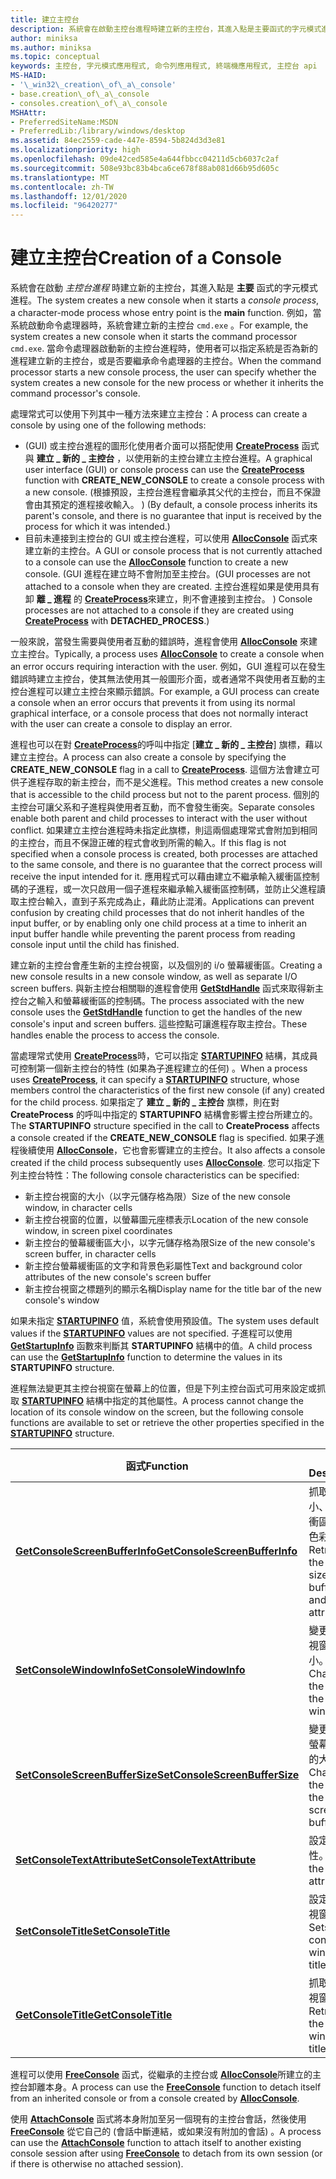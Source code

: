 ```yaml
---
title: 建立主控台
description: 系統會在啟動主控台進程時建立新的主控台，其進入點是主要函式的字元模式進程。
author: miniksa
ms.author: miniksa
ms.topic: conceptual
keywords: 主控台, 字元模式應用程式, 命令列應用程式, 終端機應用程式, 主控台 api
MS-HAID:
- '\_win32\_creation\_of\_a\_console'
- base.creation\_of\_a\_console
- consoles.creation\_of\_a\_console
MSHAttr:
- PreferredSiteName:MSDN
- PreferredLib:/library/windows/desktop
ms.assetid: 84ec2559-cade-447e-8594-5b824d3d3e81
ms.localizationpriority: high
ms.openlocfilehash: 09de42ced585e4a644fbbcc04211d5cb6037c2af
ms.sourcegitcommit: 508e93bc83b4bca6ce678f88ab081d66b95d605c
ms.translationtype: MT
ms.contentlocale: zh-TW
ms.lasthandoff: 12/01/2020
ms.locfileid: "96420277"
---
```

# <a name="creation-of-a-console"></a><span data-ttu-id="86834-104">建立主控台</span><span class="sxs-lookup"><span data-stu-id="86834-104">Creation of a Console</span></span>

<span data-ttu-id="86834-105">系統會在啟動 *主控台進程* 時建立新的主控台，其進入點是 **主要** 函式的字元模式進程。</span><span class="sxs-lookup"><span data-stu-id="86834-105">The system creates a new console when it starts a *console process*, a character-mode process whose entry point is the **main** function.</span></span> <span data-ttu-id="86834-106">例如，當系統啟動命令處理器時，系統會建立新的主控台 `cmd.exe` 。</span><span class="sxs-lookup"><span data-stu-id="86834-106">For example, the system creates a new console when it starts the command processor `cmd.exe`.</span></span> <span data-ttu-id="86834-107">當命令處理器啟動新的主控台進程時，使用者可以指定系統是否為新的進程建立新的主控台，或是否要繼承命令處理器的主控台。</span><span class="sxs-lookup"><span data-stu-id="86834-107">When the command processor starts a new console process, the user can specify whether the system creates a new console for the new process or whether it inherits the command processor's console.</span></span>

<span data-ttu-id="86834-108">處理常式可以使用下列其中一種方法來建立主控台：</span><span class="sxs-lookup"><span data-stu-id="86834-108">A process can create a console by using one of the following methods:</span></span>

- <span data-ttu-id="86834-109"> (GUI) 或主控台進程的圖形化使用者介面可以搭配使用 [**CreateProcess**](https://msdn.microsoft.com/library/windows/desktop/ms682425) 函式與 **建立 \_ 新的 \_ 主控台** ，以使用新的主控台建立主控台進程。</span><span class="sxs-lookup"><span data-stu-id="86834-109">A graphical user interface (GUI) or console process can use the [**CreateProcess**](https://msdn.microsoft.com/library/windows/desktop/ms682425) function with **CREATE\_NEW\_CONSOLE** to create a console process with a new console.</span></span> <span data-ttu-id="86834-110"> (根據預設，主控台進程會繼承其父代的主控台，而且不保證會由其預定的進程接收輸入。 ) </span><span class="sxs-lookup"><span data-stu-id="86834-110">(By default, a console process inherits its parent's console, and there is no guarantee that input is received by the process for which it was intended.)</span></span>
- <span data-ttu-id="86834-111">目前未連接到主控台的 GUI 或主控台進程，可以使用 [**AllocConsole**](allocconsole.md) 函式來建立新的主控台。</span><span class="sxs-lookup"><span data-stu-id="86834-111">A GUI or console process that is not currently attached to a console can use the [**AllocConsole**](allocconsole.md) function to create a new console.</span></span> <span data-ttu-id="86834-112"> (GUI 進程在建立時不會附加至主控台。</span><span class="sxs-lookup"><span data-stu-id="86834-112">(GUI processes are not attached to a console when they are created.</span></span> <span data-ttu-id="86834-113">主控台進程如果是使用具有卸 **離 \_ 進程** 的 [**CreateProcess**](https://msdn.microsoft.com/library/windows/desktop/ms682425)來建立，則不會連接到主控台。 ) </span><span class="sxs-lookup"><span data-stu-id="86834-113">Console processes are not attached to a console if they are created using [**CreateProcess**](https://msdn.microsoft.com/library/windows/desktop/ms682425) with **DETACHED\_PROCESS**.)</span></span>

<span data-ttu-id="86834-114">一般來說，當發生需要與使用者互動的錯誤時，進程會使用 [**AllocConsole**](allocconsole.md) 來建立主控台。</span><span class="sxs-lookup"><span data-stu-id="86834-114">Typically, a process uses [**AllocConsole**](allocconsole.md) to create a console when an error occurs requiring interaction with the user.</span></span> <span data-ttu-id="86834-115">例如，GUI 進程可以在發生錯誤時建立主控台，使其無法使用其一般圖形介面，或者通常不與使用者互動的主控台進程可以建立主控台來顯示錯誤。</span><span class="sxs-lookup"><span data-stu-id="86834-115">For example, a GUI process can create a console when an error occurs that prevents it from using its normal graphical interface, or a console process that does not normally interact with the user can create a console to display an error.</span></span>

<span data-ttu-id="86834-116">進程也可以在對 [**CreateProcess**](https://msdn.microsoft.com/library/windows/desktop/ms682425)的呼叫中指定 [**建立 \_ 新的 \_ 主控台**] 旗標，藉以建立主控台。</span><span class="sxs-lookup"><span data-stu-id="86834-116">A process can also create a console by specifying the **CREATE\_NEW\_CONSOLE** flag in a call to [**CreateProcess**](https://msdn.microsoft.com/library/windows/desktop/ms682425).</span></span> <span data-ttu-id="86834-117">這個方法會建立可供子進程存取的新主控台，而不是父進程。</span><span class="sxs-lookup"><span data-stu-id="86834-117">This method creates a new console that is accessible to the child process but not to the parent process.</span></span> <span data-ttu-id="86834-118">個別的主控台可讓父系和子進程與使用者互動，而不會發生衝突。</span><span class="sxs-lookup"><span data-stu-id="86834-118">Separate consoles enable both parent and child processes to interact with the user without conflict.</span></span> <span data-ttu-id="86834-119">如果建立主控台進程時未指定此旗標，則這兩個處理常式會附加到相同的主控台，而且不保證正確的程式會收到所需的輸入。</span><span class="sxs-lookup"><span data-stu-id="86834-119">If this flag is not specified when a console process is created, both processes are attached to the same console, and there is no guarantee that the correct process will receive the input intended for it.</span></span> <span data-ttu-id="86834-120">應用程式可以藉由建立不繼承輸入緩衝區控制碼的子進程，或一次只啟用一個子進程來繼承輸入緩衝區控制碼，並防止父進程讀取主控台輸入，直到子系完成為止，藉此防止混淆。</span><span class="sxs-lookup"><span data-stu-id="86834-120">Applications can prevent confusion by creating child processes that do not inherit handles of the input buffer, or by enabling only one child process at a time to inherit an input buffer handle while preventing the parent process from reading console input until the child has finished.</span></span>

<span data-ttu-id="86834-121">建立新的主控台會產生新的主控台視窗，以及個別的 i/o 螢幕緩衝區。</span><span class="sxs-lookup"><span data-stu-id="86834-121">Creating a new console results in a new console window, as well as separate I/O screen buffers.</span></span> <span data-ttu-id="86834-122">與新主控台相關聯的進程會使用 [**GetStdHandle**](getstdhandle.md) 函式來取得新主控台之輸入和螢幕緩衝區的控制碼。</span><span class="sxs-lookup"><span data-stu-id="86834-122">The process associated with the new console uses the [**GetStdHandle**](getstdhandle.md) function to get the handles of the new console's input and screen buffers.</span></span> <span data-ttu-id="86834-123">這些控點可讓進程存取主控台。</span><span class="sxs-lookup"><span data-stu-id="86834-123">These handles enable the process to access the console.</span></span>

<span data-ttu-id="86834-124">當處理常式使用 [**CreateProcess**](https://msdn.microsoft.com/library/windows/desktop/ms682425)時，它可以指定 [**STARTUPINFO**](https://msdn.microsoft.com/library/windows/desktop/ms686331) 結構，其成員可控制第一個新主控台的特性 (如果為子進程建立的任何) 。</span><span class="sxs-lookup"><span data-stu-id="86834-124">When a process uses [**CreateProcess**](https://msdn.microsoft.com/library/windows/desktop/ms682425), it can specify a [**STARTUPINFO**](https://msdn.microsoft.com/library/windows/desktop/ms686331) structure, whose members control the characteristics of the first new console (if any) created for the child process.</span></span> <span data-ttu-id="86834-125">如果指定了 **建立 \_ 新的 \_ 主控台** 旗標，則在對 **CreateProcess** 的呼叫中指定的 **STARTUPINFO** 結構會影響主控台所建立的。</span><span class="sxs-lookup"><span data-stu-id="86834-125">The **STARTUPINFO** structure specified in the call to **CreateProcess** affects a console created if the **CREATE\_NEW\_CONSOLE** flag is specified.</span></span> <span data-ttu-id="86834-126">如果子進程後續使用 [**AllocConsole**](allocconsole.md)，它也會影響建立的主控台。</span><span class="sxs-lookup"><span data-stu-id="86834-126">It also affects a console created if the child process subsequently uses [**AllocConsole**](allocconsole.md).</span></span> <span data-ttu-id="86834-127">您可以指定下列主控台特性：</span><span class="sxs-lookup"><span data-stu-id="86834-127">The following console characteristics can be specified:</span></span>

- <span data-ttu-id="86834-128">新主控台視窗的大小（以字元儲存格為限）</span><span class="sxs-lookup"><span data-stu-id="86834-128">Size of the new console window, in character cells</span></span>
- <span data-ttu-id="86834-129">新主控台視窗的位置，以螢幕圖元座標表示</span><span class="sxs-lookup"><span data-stu-id="86834-129">Location of the new console window, in screen pixel coordinates</span></span>
- <span data-ttu-id="86834-130">新主控台的螢幕緩衝區大小，以字元儲存格為限</span><span class="sxs-lookup"><span data-stu-id="86834-130">Size of the new console's screen buffer, in character cells</span></span>
- <span data-ttu-id="86834-131">新主控台螢幕緩衝區的文字和背景色彩屬性</span><span class="sxs-lookup"><span data-stu-id="86834-131">Text and background color attributes of the new console's screen buffer</span></span>
- <span data-ttu-id="86834-132">新主控台視窗之標題列的顯示名稱</span><span class="sxs-lookup"><span data-stu-id="86834-132">Display name for the title bar of the new console's window</span></span>

<span data-ttu-id="86834-133">如果未指定 [**STARTUPINFO**](https://msdn.microsoft.com/library/windows/desktop/ms686331) 值，系統會使用預設值。</span><span class="sxs-lookup"><span data-stu-id="86834-133">The system uses default values if the [**STARTUPINFO**](https://msdn.microsoft.com/library/windows/desktop/ms686331) values are not specified.</span></span> <span data-ttu-id="86834-134">子進程可以使用 [**GetStartupInfo**](https://msdn.microsoft.com/library/windows/desktop/ms683230) 函數來判斷其 **STARTUPINFO** 結構中的值。</span><span class="sxs-lookup"><span data-stu-id="86834-134">A child process can use the [**GetStartupInfo**](https://msdn.microsoft.com/library/windows/desktop/ms683230) function to determine the values in its **STARTUPINFO** structure.</span></span>

<span data-ttu-id="86834-135">進程無法變更其主控台視窗在螢幕上的位置，但是下列主控台函式可用來設定或抓取 [**STARTUPINFO**](https://msdn.microsoft.com/library/windows/desktop/ms686331) 結構中指定的其他屬性。</span><span class="sxs-lookup"><span data-stu-id="86834-135">A process cannot change the location of its console window on the screen, but the following console functions are available to set or retrieve the other properties specified in the [**STARTUPINFO**](https://msdn.microsoft.com/library/windows/desktop/ms686331) structure.</span></span>

| <span data-ttu-id="86834-136">函式</span><span class="sxs-lookup"><span data-stu-id="86834-136">Function</span></span> | <span data-ttu-id="86834-137">說明</span><span class="sxs-lookup"><span data-stu-id="86834-137">Description</span></span> |
|-|-|
| [<span data-ttu-id="86834-138">**GetConsoleScreenBufferInfo**</span><span class="sxs-lookup"><span data-stu-id="86834-138">**GetConsoleScreenBufferInfo**</span></span>](getconsolescreenbufferinfo.md) | <span data-ttu-id="86834-139">抓取視窗大小、螢幕緩衝區大小和色彩屬性。</span><span class="sxs-lookup"><span data-stu-id="86834-139">Retrieves the window size, screen buffer size, and color attributes.</span></span> |
| [<span data-ttu-id="86834-140">**SetConsoleWindowInfo**</span><span class="sxs-lookup"><span data-stu-id="86834-140">**SetConsoleWindowInfo**</span></span>](setconsolewindowinfo.md)  | <span data-ttu-id="86834-141">變更控制台視窗的大小。</span><span class="sxs-lookup"><span data-stu-id="86834-141">Changes the size of the console window.</span></span>  |
| [<span data-ttu-id="86834-142">**SetConsoleScreenBufferSize**</span><span class="sxs-lookup"><span data-stu-id="86834-142">**SetConsoleScreenBufferSize**</span></span>](setconsolescreenbuffersize.md) | <span data-ttu-id="86834-143">變更控制台螢幕緩衝區的大小。</span><span class="sxs-lookup"><span data-stu-id="86834-143">Changes the size of the console screen buffer.</span></span> |
| [<span data-ttu-id="86834-144">**SetConsoleTextAttribute**</span><span class="sxs-lookup"><span data-stu-id="86834-144">**SetConsoleTextAttribute**</span></span>](setconsoletextattribute.md) | <span data-ttu-id="86834-145">設定色彩屬性。</span><span class="sxs-lookup"><span data-stu-id="86834-145">Sets the color attributes.</span></span>  |
| [<span data-ttu-id="86834-146">**SetConsoleTitle**</span><span class="sxs-lookup"><span data-stu-id="86834-146">**SetConsoleTitle**</span></span>](setconsoletitle.md)  | <span data-ttu-id="86834-147">設定主控台視窗標題。</span><span class="sxs-lookup"><span data-stu-id="86834-147">Sets the console window title.</span></span> |
| [<span data-ttu-id="86834-148">**GetConsoleTitle**</span><span class="sxs-lookup"><span data-stu-id="86834-148">**GetConsoleTitle**</span></span>](getconsoletitle.md)  | <span data-ttu-id="86834-149">抓取主控台視窗標題。</span><span class="sxs-lookup"><span data-stu-id="86834-149">Retrieves the console window title.</span></span>  |

<span data-ttu-id="86834-150">進程可以使用 [**FreeConsole**](freeconsole.md) 函式，從繼承的主控台或 [**AllocConsole**](allocconsole.md)所建立的主控台卸離本身。</span><span class="sxs-lookup"><span data-stu-id="86834-150">A process can use the [**FreeConsole**](freeconsole.md) function to detach itself from an inherited console or from a console created by [**AllocConsole**](allocconsole.md).</span></span>

<span data-ttu-id="86834-151">使用 [**AttachConsole**](attachconsole.md) 函式將本身附加至另一個現有的主控台會話，然後使用 [**FreeConsole**](freeconsole.md) 從它自己的 (會話中斷連結，或如果沒有附加的會話) 。</span><span class="sxs-lookup"><span data-stu-id="86834-151">A process can use the [**AttachConsole**](attachconsole.md) function to attach itself to another existing console session after using [**FreeConsole**](freeconsole.md) to detach from its own session (or if there is otherwise no attached session).</span></span>
